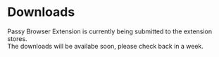 # Downloads

Passy Browser Extension is currently being submitted to the extension stores.  
The downloads will be availabe soon, please check back in a week.

